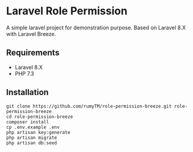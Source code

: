 # Laravel Role Permission

A simple laravel project for demonstration purpose. Based on Laravel 8.X with Laravel Breeze.

## Requirements

- Laravel 8.X
- PHP 7.3

## Installation

```
git clone https://github.com/rumyTM/role-permission-breeze.git role-permission-breeze
cd role-permission-breeze
composer install
cp .env.example .env
php artisan key:generate
php artisan migrate
php artisan db:seed
```
